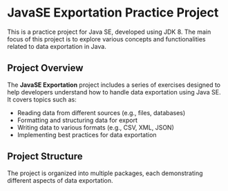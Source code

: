 # JavaSE Exportation Practice Project

This is a practice project for Java SE, developed using JDK 8. The main focus of this project is to explore various concepts and functionalities related to data exportation in Java.

## Project Overview

The **JavaSE Exportation** project includes a series of exercises designed to help developers understand how to handle data exportation using Java SE. It covers topics such as:

- Reading data from different sources (e.g., files, databases)
- Formatting and structuring data for export
- Writing data to various formats (e.g., CSV, XML, JSON)
- Implementing best practices for data exportation

## Project Structure

The project is organized into multiple packages, each demonstrating different aspects of data exportation.